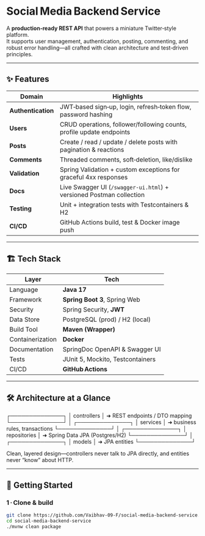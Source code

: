 # Social Media Backend Service 

A **production‑ready REST API** that powers a miniature Twitter‑style platform.  
It supports user management, authentication, posting, commenting, and robust error handling—all crafted with clean architecture and test‑driven principles.

---

## ✨ Features

| Domain            | Highlights                                                          |
|-------------------|---------------------------------------------------------------------|
| **Authentication**| JWT‑based sign‑up, login, refresh‑token flow, password hashing      |
| **Users**         | CRUD operations, follower/following counts, profile update endpoints|
| **Posts**         | Create / read / update / delete posts with pagination & reactions   |
| **Comments**      | Threaded comments, soft‑deletion, like/dislike                      |
| **Validation**    | Spring Validation + custom exceptions for graceful 4xx responses    |
| **Docs**          | Live Swagger UI (`/swagger-ui.html`) + versioned Postman collection |
| **Testing**       | Unit + integration tests with Testcontainers & H2                  |
| **CI/CD**         | GitHub Actions build, test & Docker image push                     |

---

## 🏗 Tech Stack

| Layer                | Tech                           |
|----------------------|--------------------------------|
| Language             | **Java 17**                    |
| Framework            | **Spring Boot 3**, Spring Web  |
| Security             | Spring Security, **JWT**       |
| Data Store           | PostgreSQL (prod) / H2 (local) |
| Build Tool           | **Maven (Wrapper)**            |
| Containerization     | **Docker**                     |
| Documentation        | SpringDoc OpenAPI & Swagger UI |
| Tests                | JUnit 5, Mockito, Testcontainers|
| CI/CD                | **GitHub Actions**             |

---

## 🛠 Architecture at a Glance

┌──────────────┐
│ controllers │ ➜ REST endpoints / DTO mapping
└──────────────┘
│
┌──────────────┐
│ services │ ➜ business rules, transactions
└──────────────┘
│
┌──────────────┐
│ repositories │ ➜ Spring Data JPA (Postgres/H2)
└──────────────┘
│
┌──────────────┐
│ models │ ➜ JPA entities
└──────────────┘

Clean, layered design—controllers never talk to JPA directly, and entities never “know” about HTTP.

---

## 🚀 Getting Started

### 1 · Clone & build

```bash
git clone https://github.com/Vaibhav-09-F/social-media-backend-service.git
cd social-media-backend-service
./mvnw clean package
